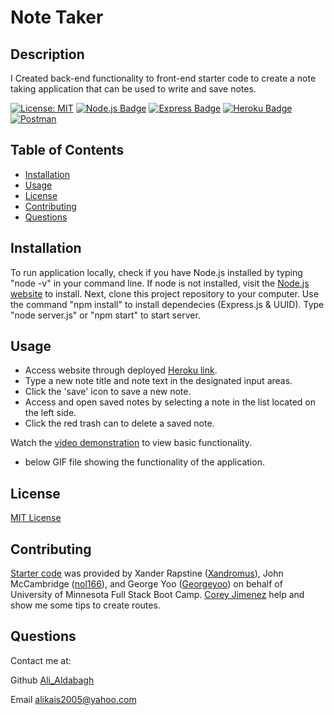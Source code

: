 # Note Taker

## Description

I Created back-end functionality to front-end starter code to create a note taking application that can be used to write and save notes.
  

[![License: MIT](https://img.shields.io/badge/License-MIT-yellow.svg)](https://opensource.org/licenses/MIT)
[![Node.js Badge](https://img.shields.io/badge/Node.js-393?logo=nodedotjs&logoColor=fff&style=flat)](https://nodejs.org/en)
[![Express Badge](https://img.shields.io/badge/Express-000?logo=express&logoColor=fff&style=flat)](https://expressjs.com/)
[![Heroku Badge](https://img.shields.io/badge/Heroku-430098?logo=heroku&logoColor=fff&style=flat)](https://heroku.com)
[![Postman](https://img.shields.io/badge/Postman-FF6C37?style=for-the-badge&logo=postman&logoColor=white)](https://www.postman.com/home)




## Table of Contents

* [Installation](#installation)
* [Usage](#usage)
* [License](#license)
* [Contributing](#contributing)
* [Questions](#questions)

## Installation
To run application locally, check if you have Node.js installed by typing "node -v" in your command line. If node is not installed, visit the [Node.js website](https://nodejs.org/en) to install. Next, clone this project repository to your computer. Use the command "npm install" to install dependecies (Express.js & UUID). Type "node server.js" or "npm start" to start server.

## Usage
* Access website through deployed [Heroku link](). 
* Type a new note title and note text in the designated input areas. 
* Click the 'save' icon to save a new note. 
* Access and open saved notes by selecting a note in the list located on the left side. 
* Click the red trash can to delete a saved note. 

Watch the [video demonstration]() to view basic functionality.


- below GIF file showing the functionality of the application.
  ![]()

## License

[MIT License](https://opensource.org/licenses/MIT)

## Contributing

[Starter code](https://github.com/coding-boot-camp/miniature-eureka) was provided by Xander Rapstine ([Xandromus](https://github.com/Xandromus)), John McCambridge ([nol166](https://github.com/nol166)), and George Yoo ([Georgeyoo](https://github.com/Georgeyoo)) on behalf of University of Minnesota Full Stack Boot Camp. 
[Corey Jimenez](https://github.com/jimenez2society) help and show me some tips to create routes.

## Questions

Contact me at:

Github [Ali_Aldabagh](https://github.com/aldabagh)

Email alikais2005@yahoo.com
